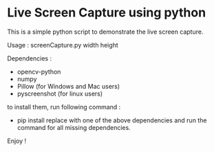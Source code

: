 # Live Screen Capture using python
This is a simple python script to demonstrate the live screen capture.

Usage : screenCapture.py width height

Dependencies :
* opencv-python
* numpy
* Pillow (for Windows and Mac users)
* pyscreenshot (for linux users)

to install them, run following command :
* pip install <name>
replace <name> with one of the above dependencies and run the command for all missing dependencies.

Enjoy !
